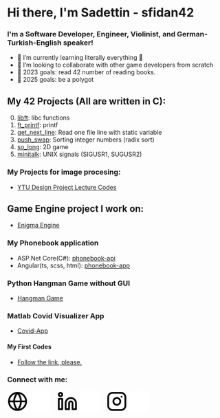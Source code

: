 # Hi there, I'm Sadettin - sfidan42

### I'm a Software Developer, Engineer, Violinist, and German-Turkish-English speaker!

- 🌱 I’m currently learning literally everything 🤣
- 👯 I’m looking to collaborate with other game developers from scratch
- 🥅 2023 goals: read 42 number of reading books.
- 🥅 2025 goals: be a polygot

## My 42 Projects (All are written in C):
0) [libft](https://github.com/sfidan42/42_00_libft): libc functions
1) [ft_printf](https://github.com/sfidan42/42_01_ft_printf): printf
2) [get_next_line](https://github.com/sfidan42/42_02_get_next_line): Read one file line with static variable
3) [push_swap](https://github.com/sfidan42/42_03_push_swap): Sorting integer numbers (radix sort)
4) [so_long](https://github.com/sfidan42/42_04_so_long): 2D game 
5) [minitalk](https://github.com/sfidan42/42_05_minitalk): UNIX signals (SIGUSR1, SUGUSR2)

### My Projects for image procesing:
- [YTU Design Project Lecture Codes](https://github.com/sfidan42/YTU_ImgProc1)

## Game Engine project I work on:
- [Enigma Engine](https://github.com/sfidan42/AEngine)

### My Phonebook application
- ASP.Net Core(C#): [phonebook-api](https://github.com/sfidan42/Phonebook-API)
- Angular(ts, scss, html): [phonebook-app](https://github.com/sfidan42/Phonebook-APP)

### Python Hangman Game without GUI
- [Hangman Game](https://github.com/sfidan42/Hangman-Game)

### Matlab Covid Visualizer App
- [Covid-App](https://github.com/sfidan42/Covid-19-Visualizer)

#### My First Codes
- [Follow the link, please.](https://github.com/sfidan42/codes)

### Connect with me:

[![website](./img/globe-light.svg)](website_link_here!!!!)
[![website](./img/globe-dark.svg)](website_link_here!!!!)
&nbsp;&nbsp;
[![website](./img/linkedin-light.svg)](https://www.linkedin.com/in/sadettin-fidan-2313791a3/)
[![website](./img/linkedin-dark.svg)](https://www.linkedin.com/in/sadettin-fidan-2313791a3/)
&nbsp;&nbsp;
[![website](./img/instagram-light.svg)](https://www.instagram.com/sadettin_00_f/)
[![website](./img/instagram-dark.svg)](https://www.instagram.com/sadettin_00_f/)
